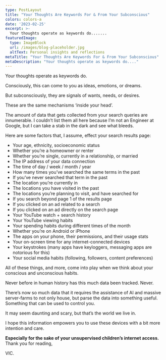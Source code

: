 ```yaml
---
type: PostLayout
title: "Your Thoughts Are Keywords For & From Your Subconscious"
colors: colors-a
date: '2023-02-25'
excerpt: >-
  Your thoughts operate as keywords do.......
featuredImage:
  type: ImageBlock
  url: /images/blog-placeholder.jpg
  altText: Personal insights and reflections
metaTitle: "Your Thoughts Are Keywords For & From Your Subconscious"
metaDescription: "Your thoughts operate as keywords do...."
---
```

Your thoughts operate as keywords do.

Consciously, this can come to you as ideas, emotions, or dreams.

But subconsciously, they are signals of wants, needs, or desires.

These are the same mechanisms ‘inside your head’.

The amount of data that gets collected from your search queries are innumerable. I couldn’t list them all here because I’m not an Engineer at Google, but I can take a stab in the dark and see what bleeds.

Here are some factors that, I assume, effect your search results page:

-   Your age, ethnicity, socioeconomic status
-   Whether you’re a homeowner or renter
-   Whether you’re single, currently in a relationship, or married
-   The IP address of your data connection
-   The time of day / week / month / year
-   How many times you’ve searched the same terms in the past
-   If you’ve never searched that term in the past
-   The location you’re currently in
-   The locations you have visited in the past
-   The locations you’re planning to visit, and have searched for
-   If you search beyond page 1 of the results page
-   If you clicked on an ad related to a search
-   If you clicked on an ad directly on the search page
-   Your YouTube watch + search history
-   Your YouTube viewing habits
-   Your spending habits during different times of the month
-   Whether you’re on Android or iPhone
-   The apps on your phone, their permissions, and their usage stats
-   Your on-screen time for any internet-connected devices
-   Your keystrokes (many apps have keyloggers, messaging apps are notorious for this)
-   Your social media habits (following, followers, content preferences)

All of these things, and more, come into play when we think about your conscious and unconscious habits. 

Never before in human history has this much data been tracked. Never.

There’s now so much data that it requires the assistance of AI and massive server-farms to not only house, but parse the data into something useful. Something that can be used to control you.

It may seem daunting and scary, but that’s the world we live in.

I hope this information empowers you to use these devices with a bit more intention and care.

**Especially for the sake of your unsupervised children’s internet access.**
Thank you for reading,

VIC.